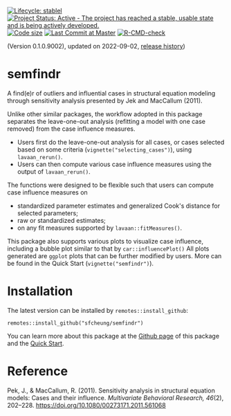 <!-- badges: start -->
[![Lifecycle: stablel](https://img.shields.io/badge/lifecycle-stablel-orange.svg)](https://lifecycle.r-lib.org/articles/stages.html#stablel)
[![Project Status: Active - The project has reached a stable, usable state and is being actively developed.](https://www.repostatus.org/badges/latest/active.svg)](https://www.repostatus.org/#active)
[![Code size](https://img.shields.io/github/languages/code-size/sfcheung/semfindr.svg)](https://github.com/sfcheung/semfindr)
[![Last Commit at Master](https://img.shields.io/github/last-commit/sfcheung/semfindr.svg)](https://github.com/sfcheung/semfindr/commits/master)
[![R-CMD-check](https://github.com/sfcheung/semfindr/actions/workflows/R-CMD-check.yaml/badge.svg)](https://github.com/sfcheung/semfindr/actions/workflows/R-CMD-check.yaml)
<!-- badges: end -->

(Version 0.1.0.9002), updated on 2022-09-02, [release history](https://sfcheung.github.io/semfindr/news/index.html))

# semfindr

A find(e)r of outliers and influential cases in structural equation modeling
through sensitivity analysis presented by Jek and MacCallum (2011).

Unlike other similar
packages, the workflow adopted in this package separates the leave-one-out
analysis (refitting a model with one case removed) from the case influence
measures.

- Users first do the leave-one-out analysis for all cases, or
cases selected based on some criteria (`vignette("selecting_cases")`), using
`lavaan_rerun()`.
- Users can then compute various case influence measures
using the output of `lavaan_rerun()`.

The functions were designed to be flexible
such that users can compute case influence measures on

- standardized parameter estimates and generalized Cook's distance for
  selected parameters;
- raw or standardized estimates;
- on any fit measures supported by `lavaan::fitMeasures()`.

This package also supports various plots to visualize
case influence, including a bubble plot similar to that by `car::influencePlot()`
All plots generated are `ggplot` plots that can be further modified by users.
More can be found in the Quick Start (`vignette("semfindr")`).

# Installation

The latest version can be installed by `remotes::install_github`:

```
remotes::install_github("sfcheung/semfindr")
```

You can learn more about this package at the
[Github page](https://sfcheung.github.io/semfindr/) of this
package and the
[Quick Start](https://sfcheung.github.io/semfindr/articles/semfindr.html).

# Reference

Pek, J., & MacCallum, R. (2011). Sensitivity analysis in structural equation
models: Cases and their influence. *Multivariate Behavioral Research, 46*(2),
202–228. https://doi.org/10.1080/00273171.2011.561068
